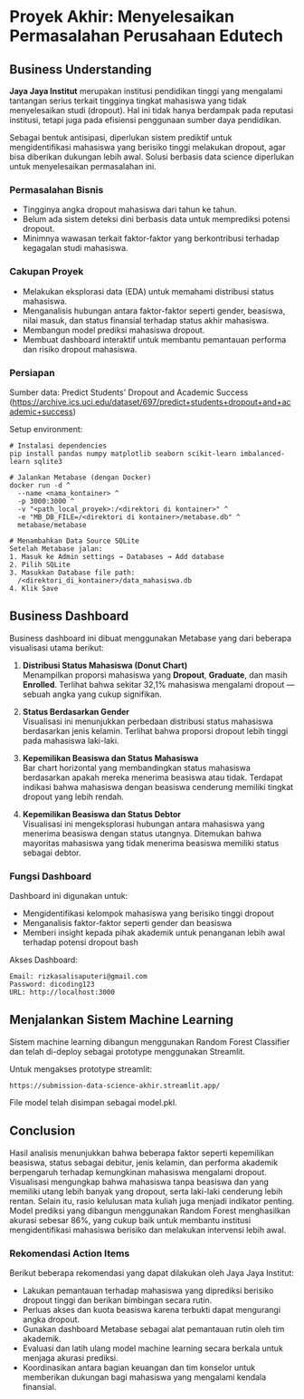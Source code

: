 # Proyek Akhir: Menyelesaikan Permasalahan Perusahaan Edutech

## Business Understanding

**Jaya Jaya Institut** merupakan institusi pendidikan tinggi yang mengalami tantangan serius terkait tingginya tingkat mahasiswa yang tidak menyelesaikan studi (dropout). Hal ini tidak hanya berdampak pada reputasi institusi, tetapi juga pada efisiensi penggunaan sumber daya pendidikan.

Sebagai bentuk antisipasi, diperlukan sistem prediktif untuk mengidentifikasi mahasiswa yang berisiko tinggi melakukan dropout, agar bisa diberikan dukungan lebih awal. Solusi berbasis data science diperlukan untuk menyelesaikan permasalahan ini.

### Permasalahan Bisnis

- Tingginya angka dropout mahasiswa dari tahun ke tahun.
- Belum ada sistem deteksi dini berbasis data untuk memprediksi potensi dropout.
- Minimnya wawasan terkait faktor-faktor yang berkontribusi terhadap kegagalan studi mahasiswa.

### Cakupan Proyek

- Melakukan eksplorasi data (EDA) untuk memahami distribusi status mahasiswa.
- Menganalisis hubungan antara faktor-faktor seperti gender, beasiswa, nilai masuk, dan status finansial terhadap status akhir mahasiswa.
- Membangun model prediksi mahasiswa dropout.
- Membuat dashboard interaktif untuk membantu pemantauan performa dan risiko dropout mahasiswa.

### Persiapan

Sumber data: Predict Students' Dropout and Academic Success
(https://archive.ics.uci.edu/dataset/697/predict+students+dropout+and+academic+success)

Setup environment:

```
# Instalasi dependencies
pip install pandas numpy matplotlib seaborn scikit-learn imbalanced-learn sqlite3

# Jalankan Metabase (dengan Docker)
docker run -d ^
  --name <nama_kontainer> ^
  -p 3000:3000 ^
  -v "<path_local_proyek>:/<direktori di kontainer>" ^
  -e "MB_DB_FILE=/<direktori di kontainer>/metabase.db" ^
  metabase/metabase

# Menambahkan Data Source SQLite
Setelah Metabase jalan:
1. Masuk ke Admin settings → Databases → Add database
2. Pilih SQLite
3. Masukkan Database file path:
  /<direktori_di_kontainer>/data_mahasiswa.db
4. Klik Save

```

## Business Dashboard

Business dashboard ini dibuat menggunakan Metabase yang dari beberapa visualisasi utama berikut:

1. **Distribusi Status Mahasiswa (Donut Chart)**  
   Menampilkan proporsi mahasiswa yang **Dropout**, **Graduate**, dan masih **Enrolled**. Terlihat bahwa sekitar 32,1% mahasiswa mengalami dropout — sebuah angka yang cukup signifikan.

2. **Status Berdasarkan Gender**  
   Visualisasi ini menunjukkan perbedaan distribusi status mahasiswa berdasarkan jenis kelamin. Terlihat bahwa proporsi dropout lebih tinggi pada mahasiswa laki-laki.

3. **Kepemilikan Beasiswa dan Status Mahasiswa**  
   Bar chart horizontal yang membandingkan status mahasiswa berdasarkan apakah mereka menerima beasiswa atau tidak. Terdapat indikasi bahwa mahasiswa dengan beasiswa cenderung memiliki tingkat dropout yang lebih rendah.

4. **Kepemilikan Beasiswa dan Status Debtor**  
   Visualisasi ini mengeksplorasi hubungan antara mahasiswa yang menerima beasiswa dengan status utangnya. Ditemukan bahwa mayoritas mahasiswa yang tidak menerima beasiswa memiliki status sebagai debtor.

### Fungsi Dashboard

Dashboard ini digunakan untuk:
- Mengidentifikasi kelompok mahasiswa yang berisiko tinggi dropout
- Menganalisis faktor-faktor seperti gender dan beasiswa
- Memberi insight kepada pihak akademik untuk penanganan lebih awal terhadap potensi dropout
bash

Akses Dashboard:
```
Email: rizkasalisaputeri@gmail.com
Password: dicoding123
URL: http://localhost:3000

```

## Menjalankan Sistem Machine Learning
Sistem machine learning dibangun menggunakan Random Forest Classifier dan telah di-deploy sebagai prototype menggunakan Streamlit.

Untuk mengakses prototype streamlit:

```
https://submission-data-science-akhir.streamlit.app/

```
File model telah disimpan sebagai model.pkl.

## Conclusion

Hasil analisis menunjukkan bahwa beberapa faktor seperti kepemilikan beasiswa, status sebagai debitur, jenis kelamin, dan performa akademik berpengaruh terhadap kemungkinan mahasiswa mengalami dropout. Visualisasi mengungkap bahwa mahasiswa tanpa beasiswa dan yang memiliki utang lebih banyak yang dropout, serta laki-laki cenderung lebih rentan. Selain itu, rasio kelulusan mata kuliah juga menjadi indikator penting. Model prediksi yang dibangun menggunakan Random Forest menghasilkan akurasi sebesar 86%, yang cukup baik untuk membantu institusi mengidentifikasi mahasiswa berisiko dan melakukan intervensi lebih awal.

### Rekomendasi Action Items

Berikut beberapa rekomendasi yang dapat dilakukan oleh Jaya Jaya Institut:

- Lakukan pemantauan terhadap mahasiswa yang diprediksi berisiko dropout tinggi dan berikan bimbingan secara rutin.
- Perluas akses dan kuota beasiswa karena terbukti dapat mengurangi angka dropout.
- Gunakan dashboard Metabase sebagai alat pemantauan rutin oleh tim akademik.
- Evaluasi dan latih ulang model machine learning secara berkala untuk menjaga akurasi prediksi.
- Koordinasikan antara bagian keuangan dan tim konselor untuk memberikan dukungan bagi mahasiswa yang mengalami kendala finansial.

